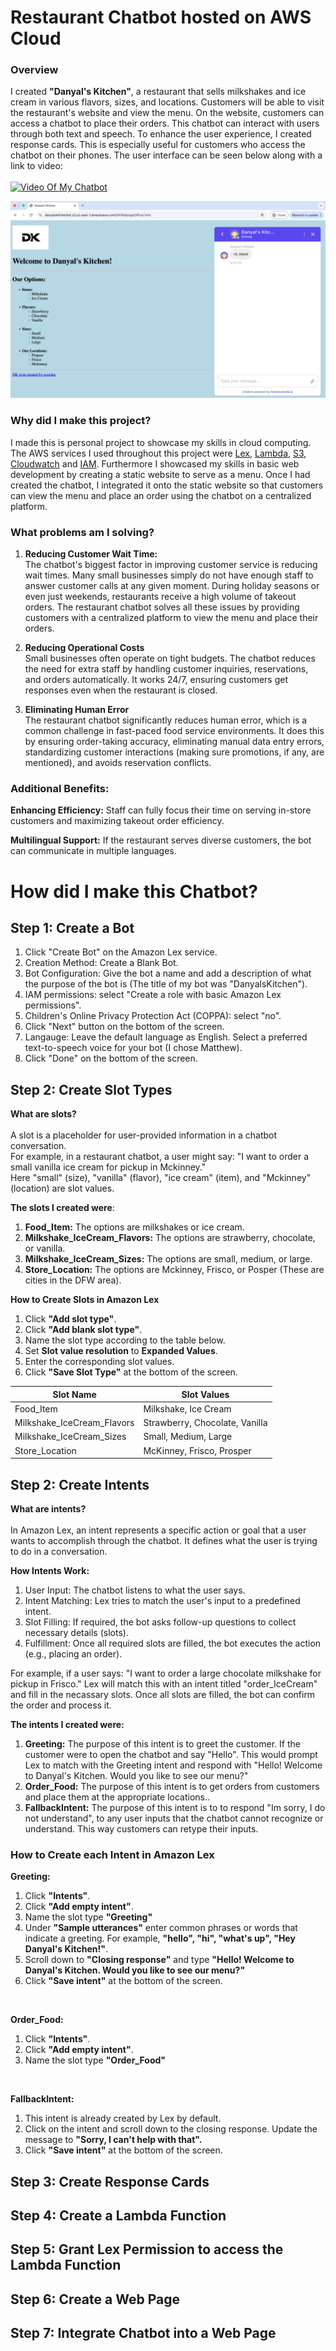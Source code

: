 <h1> Restaurant Chatbot hosted on AWS Cloud </h1>

<h3> Overview </h3>

I created __"Danyal's Kitchen"__, a restaurant that sells milkshakes and ice cream in various flavors, sizes, and locations. Customers will be able to visit the restaurant's website and view the menu. On the website, customers can access a chatbot to place their orders. This chatbot can interact with users through both text and speech. To enhance the user experience, I created response cards. This is especially useful for customers who access the chatbot on their phones. The user interface can be seen below along with a link to video: <br>
<br>
[![Video Of My Chatbot](https://img.youtube.com/vi/VIDEO_ID/0.jpg)](https://www.youtube.com/watch?v=uwRIyDwf9RI)

![Image alt](Website_UI.png)

<h3> Why did I make this project? </h3>

I made this is personal project to showcase my skills in cloud computing. The AWS services I used throughout this project were [Lex](https://aws.amazon.com/lex/), [Lambda](https://aws.amazon.com/lambda/), [S3](https://aws.amazon.com/s3/), [Cloudwatch](https://aws.amazon.com/cloudwatch/) and [IAM](https://aws.amazon.com/iam/). Furthermore I showcased my skills in basic web development by creating a static website to serve as a menu. Once I had created the chatbot, I integrated it onto the static website so that customers can view the menu and place an order using the chatbot on a centralized platform.

<h3> What problems am I solving? </h3>

1. __Reducing Customer Wait Time:__ <br>
   The chatbot's biggest factor in improving customer service is reducing wait times. Many small businesses simply do not have enough staff to answer customer calls at any given moment. During holiday seasons or even just weekends, restaurants receive a high volume of takeout orders. The restaurant chatbot solves all these issues by providing customers with a centralized platform to view the menu and place their orders.

2. __Reducing Operational Costs__ <br>
   Small businesses often operate on tight budgets. The chatbot reduces the need for extra staff by handling customer inquiries, reservations, and orders automatically. It works 24/7, ensuring customers get responses even when the restaurant is closed.

3. __Eliminating Human Error__ <br>
   The restaurant chatbot significantly reduces human error, which is a common challenge in fast-paced food service environments. It does this by ensuring order-taking accuracy, eliminating manual data entry errors, standardizing customer interactions (making sure promotions, if any, are mentioned), and avoids reservation conflicts.
   
<h3> Additional Benefits: </h3>

__Enhancing Efficiency:__ Staff can fully focus their time on serving in-store customers and maximizing takeout order efficiency.

__Multilingual Support:__ If the restaurant serves diverse customers, the bot can communicate in multiple languages.

<h1> How did I make this Chatbot? </h1> 

<h2> Step 1: Create a Bot </h2>

   1. Click "Create Bot" on the Amazon Lex service.
   2. Creation Method: Create a Blank Bot.
   3. Bot Configuration: Give the bot a name and add a description of what the purpose of the bot is (The title of my bot was "DanyalsKitchen").
   4. IAM permissions: select "Create a role with basic Amazon Lex permissions".
   5. Children's Online Privacy Protection Act (COPPA): select "no".
   6. Click "Next" button on the bottom of the screen.
   7. Langauge: Leave the default language as English. Select a preferred text-to-speech voice for your bot (I chose Matthew).
   8. Click "Done" on the bottom of the screen.

<h2> Step 2: Create Slot Types </h2>

__What are slots?__ <br>
<br>
A slot is a placeholder for user-provided information in a chatbot conversation.<br> For example, in a restaurant chatbot, a user might say:
"I want to order a small vanilla ice cream for pickup in Mckinney." <br>
Here "small" (size), "vanilla" (flavor), "ice cream" (item), and "Mckinney" (location) are slot values.

__The slots I created were__:
1. __Food_Item:__ The options are milkshakes or ice cream.
3. __Milkshake_IceCream_Flavors:__ The options are strawberry, chocolate, or vanilla.
4. __Milkshake_IceCream_Sizes:__ The options are small, medium, or large.
5. __Store_Location:__ The options are Mckinney, Frisco, or Posper (These are cities in the DFW area).

**How to Create Slots in Amazon Lex**  
1. Click **"Add slot type"**.  
2. Click **"Add blank slot type"**.  
3. Name the slot type according to the table below.  
4. Set **Slot value resolution** to **Expanded Values**.  
5. Enter the corresponding slot values.  
6. Click **"Save Slot Type"** at the bottom of the screen.  

| **Slot Name**                    | **Slot Values**                            |  
|----------------------------------|-------------------------------------------|  
|  Food_Item                       | Milkshake, Ice Cream                      |  
|  Milkshake_IceCream_Flavors       | Strawberry, Chocolate, Vanilla            |  
|  Milkshake_IceCream_Sizes         | Small, Medium, Large                      |  
|  Store_Location                   | McKinney, Frisco, Prosper                 |  

<h2> Step 2: Create Intents </h2>

__What are intents?__ <br>
<br>
In Amazon Lex, an intent represents a specific action or goal that a user wants to accomplish through the chatbot. It defines what the user is trying to do in a conversation.

__How Intents Work:__
1. User Input: The chatbot listens to what the user says.
2. Intent Matching: Lex tries to match the user's input to a predefined intent.
3. Slot Filling: If required, the bot asks follow-up questions to collect necessary details (slots).
4. Fulfillment: Once all required slots are filled, the bot executes the action (e.g., placing an order).

For example, if a user says: "I want to order a large chocolate milkshake for pickup in Frisco."
Lex will match this with an intent titled "order_IceCream" and fill in the necassary slots. Once all slots are filled, the bot can confirm the order and process it.

__The intents I created were:__
1. __Greeting:__ The purpose of this intent is to greet the customer. If the customer were to open the chatbot and say "Hello". This would prompt Lex to match with the Greeting intent and respond with "Hello! Welcome to Danyal's Kitchen. Would you like to see our menu?"
3. __Order_Food:__ The purpose of this intent is to get orders from customers and place them at the appropriate locations.. 
4. __FallbackIntent:__ The purpose of this intent is to to respond "Im sorry, I do not understand", to any user inputs that the chatbot cannot recognize or understand. This way customers can retype their inputs.

<h3> How to Create each Intent in Amazon Lex </h3>

__Greeting:__
1. Click **"Intents"**.  
2. Click **"Add empty intent"**.  
3. Name the slot type __"Greeting"__
4. Under __"Sample utterances"__ enter common phrases or words that indicate a greeting. For example, __"hello", "hi", "what's up", "Hey Danyal's Kitchen!"__.
5. Scroll down to __"Closing response"__ and type __"Hello! Welcome to Danyal's Kitchen. Would you like to see our menu?"__
6. Click **"Save intent"** at the bottom of the screen.  
<br>



__Order_Food:__
1. Click **"Intents"**.
2. Click **"Add empty intent"**.
3. Name the slot type __"Order_Food"__ <br>
<br>




__FallbackIntent:__
1. This intent is already created by Lex by default.
2. Click on the intent and scroll down to the closing response. Update the message to __"Sorry, I can't help with that".__
3. Click **"Save intent"** at the bottom of the screen.  

<h2> Step 3: Create Response Cards </h2>

<h2> Step 4: Create a Lambda Function </h2>

<h2> Step 5: Grant Lex Permission to access the Lambda Function </h2>

<h2> Step 6: Create a Web Page </h2>

<h2> Step 7: Integrate Chatbot into a Web Page </h2>





